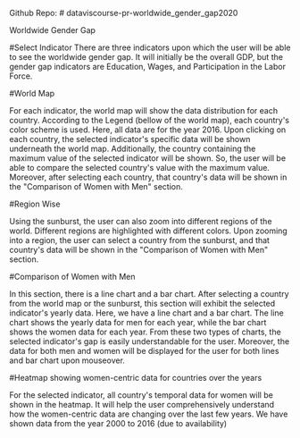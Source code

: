 Github Repo: # dataviscourse-pr-worldwide_gender_gap2020

Worldwide Gender Gap

#Select Indicator
There are three indicators upon which the user will be able to see the worldwide gender gap. It will initially be the overall GDP, but the gender gap indicators are Education, Wages, and Participation in the Labor Force.



#World Map

For each indicator, the world map will show the data distribution for each country. According to the Legend (bellow of the world map), each country's color scheme is used. Here, all data are for the year 2016. Upon clicking on each country, the selected indicator's specific data will be shown underneath the world map. Additionally, the country containing the maximum value of the selected indicator will be shown. So, the user will be able to compare the selected country's value with the maximum value. Moreover, after selecting each country, that country's data will be shown in the "Comparison of Women with Men" section.


#Region Wise

Using the sunburst, the user can also zoom into different regions of the world. Different regions are highlighted with different colors. Upon zooming into a region, the user can select a country from the sunburst, and that country's data will be shown in the "Comparison of Women with Men" section.




#Comparison of Women with Men

In this section, there is a line chart and a bar chart. After selecting a country from the world map or the sunburst, this section will exhibit the selected indicator's yearly data. Here, we have a line chart and a bar chart. The line chart shows the yearly data for men for each year, while the bar chart shows the women data for each year. From these two types of charts, the selected indicator's gap is easily understandable for the user. Moreover, the data for both men and women will be displayed for the user for both lines and bar chart upon mouseover.

#Heatmap showing women-centric data for countries over the years

For the selected indicator, all country's temporal data for women will be shown in the heatmap. It will help the user comprehensively understand how the women-centric data are changing over the last few years. We have shown data from the year 2000 to 2016 (due to availability)
